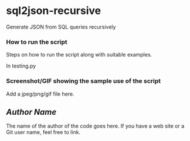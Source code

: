 # sql2json-recursive
Generate JSON from SQL queries recursively 

### How to run the script
<!--Remove the below lines and add yours -->
Steps on how to run the script along with suitable examples.

In testing.py

### Screenshot/GIF showing the sample use of the script
<!--Remove the below lines and add yours -->
Add a jpeg/png/gif file here.

## *Author Name*
<!--Remove the below lines and add yours -->
The name of the author of the code goes here.
If you have a web site or a Git user name, feel free to link.